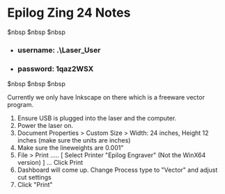 # Epilog Zing 24 Notes

$nbsp
$nbsp
$nbsp

* ### username:     .\Laser_User
* ### password:     1qaz2WSX

$nbsp
$nbsp
$nbsp

Currently we only have Inkscape on there which is a freeware vector program.

1) Ensure USB is plugged into the laser and the computer.
2) Power the laser on.
2) Document Properties > Custom Size > Width: 24 inches, Height 12 inches    (make sure the units are inches)
2) Make sure the lineweights are 0.001"
2) File > Print .....     [ Select Printer "Epilog Engraver" (Not the WinX64 version) ]  ... Click Print
2) Dashboard will come up. Change Process type to "Vector" and adjust cut settings
2) Click "Print"
